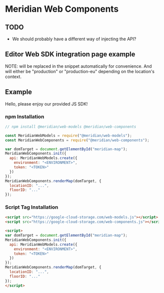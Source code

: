 # Meridian Web Components

## TODO

- We should probably have a different way of injecting the API?

## Editor Web SDK integration page example

NOTE: <TOKEN> will be replaced in the snippet automatically for convenience. And
<ENVIRONMENT> will either be "production" or "production-eu" depending on the
location's context.

## Example

Hello, please enjoy our provided JS SDK!

### npm Installation

```js
// npm install @meridian/web-models @meridian/web-components

const MeridianWebModels = require("@meridian/web-models");
const MeridianWebComponents = require("@meridian/web-components");

var domTarget = document.getElementById("meridian-map");
MeridianWebComponents.init({
  api: MeridianWebModels.create({
    environment: "<ENVIRONMENT>",
    token: "<TOKEN>"
  })
});
MeridianWebComponents.renderMap(domTarget, {
  locationID: "...",
  floorID: "..."
});
```

### Script Tag Installation

```html
<script src="https://google-cloud-storage.com/web-models.js"></script>
<script src="https://google-cloud-storage.com/web-components.js"></script>

<script>
var domTarget = document.getElementById("meridian-map");
MeridianWebComponents.init({
  api: MeridianWebModels.create({
    environment: "<ENVIRONMENT>",
    token: "<TOKEN>"
  })
});
MeridianWebComponents.renderMap(domTarget, {
  locationID: "...",
  floorID: "..."
});
</script>
```

